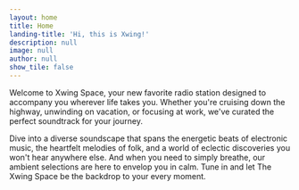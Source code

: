 ```yaml
---
layout: home
title: Home
landing-title: 'Hi, this is Xwing!'
description: null
image: null
author: null
show_tile: false
---
```


Welcome to Xwing Space, your new favorite radio station designed to accompany you wherever life takes you. Whether you're cruising down the highway, unwinding on vacation, or focusing at work, we've curated the perfect soundtrack for your journey.

Dive into a diverse soundscape that spans the energetic beats of electronic music, the heartfelt melodies of folk, and a world of eclectic discoveries you won't hear anywhere else. And when you need to simply breathe, our ambient selections are here to envelop you in calm. Tune in and let The Xwing Space be the backdrop to your every moment.